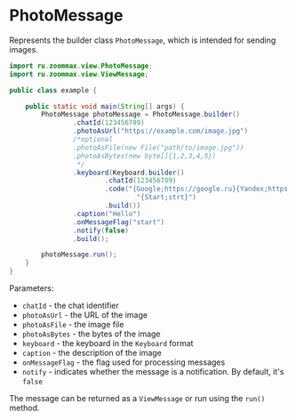 # PhotoMessage

Represents the builder class `PhotoMessage`, which is intended for sending images.

```java
import ru.zoommax.view.PhotoMessage;
import ru.zoommax.view.ViewMessage;

public class example {

    public static void main(String[] args) {
        PhotoMessage photoMessage = PhotoMessage.builder()
                .chatId(123456789)
                .photoAsUrl("https://example.com/image.jpg")
                /*optional
                .photoAsFile(new File("path/to/image.jpg"))
                .photoAsBytes(new byte[]{1,2,3,4,5})
                 */
                .keyboard(Keyboard.builder()
                        .chatId(123456789)
                        .code("{Google;https://google.ru}{Yandex;https://ya.ru}\n" +
                                "{Start;strt}")
                        .build())
                .caption("Hello")
                .onMessageFlag("start")
                .notify(false)
                .build();

        photoMessage.run();        
    }
}
```

Parameters:

- `chatId` - the chat identifier
- `photoAsUrl` - the URL of the image
- `photoAsFile` - the image file
- `photoAsBytes` - the bytes of the image
- `keyboard` - the keyboard in the `Keyboard` format
- `caption` - the description of the image
- `onMessageFlag` - the flag used for processing messages
- `notify` - indicates whether the message is a notification. By default, it's `false`

The message can be returned as a `ViewMessage` or run using the `run()` method.